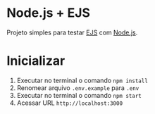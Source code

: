 # Node.js + EJS

Projeto simples para testar [EJS](https://ejs.co/) com [Node.js](https://nodejs.org/).

# Inicializar

1. Executar no terminal o comando `npm install`
2. Renomear arquivo `.env.example` para `.env`
3. Executar no terminal o comando `npm start`
4. Acessar URL `http://localhost:3000`
